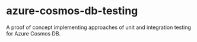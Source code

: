 # azure-cosmos-db-testing
A proof of concept implementing approaches of unit and integration testing for Azure Cosmos DB.
